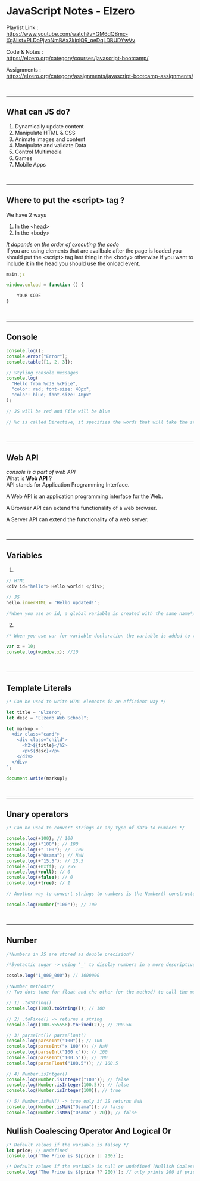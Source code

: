 # JavaScript Notes - Elzero

Playlist Link : </br>
<https://www.youtube.com/watch?v=GM6dQBmc-Xg&list=PLDoPjvoNmBAx3kiplQR_oeDqLDBUDYwVv>

Code & Notes : </br>
<https://elzero.org/category/courses/javascript-bootcamp/>

Assignments : </br>
<https://elzero.org/category/assignments/javascript-bootcamp-assignments/>

</br>

---

## What can JS do?

1. Dynamically update content
2. Manipulate HTML & CSS
3. Animate images and content
4. Manipulate and validate Data
5. Control Multimedia
6. Games
7. Mobile Apps

</br>

---

## Where to put the \<script> tag ?

We have 2 ways </br>

1. In the \<head>
2. In the \<body>
   </br>

_It dapends on the order of executing the code_
</br>
If you are using elements that are availbale after the page is loaded you should put the \<script> tag last thing in the \<body> otherwise if you want to include it in the head you should use the onload event.
</br>

```javascript
main.js

window.onload = function () {

    YOUR CODE
}

```

</br>

---

## Console

```javascript
console.log();
console.error("Error");
console.table([1, 2, 3]);

// Styling console messages
console.log(
  "Hello from %cJS %cFiLe",
  "color: red; font-size: 40px",
  "color: blue; font-size: 40px"
);

// JS will be red and File will be blue

// %c is called Directive, it specifies the words that will take the style
```

</br>

---

## Web API

_console is a part of web API_
</br>
What is **Web API** ?
</br>
API stands for Application Programming Interface.

A Web API is an application programming interface for the Web.

A Browser API can extend the functionality of a web browser.

A Server API can extend the functionality of a web server.

</br>

---

## Variables

1.

```js
// HTML
<div id="hello"> Hello world! </div>;

// JS
hello.innerHTML = "Hello updated!";

/*When you use an id, a global variable is created with the same name*/
```

2.

```js
/* When you use var for variable declaration the variable is added to the window object => Causes variable scope drama */

var x = 10;
console.log(window.x); //10
```

</br>

---

## Template Literals

```js
/* Can be used to write HTML elements in an efficient way */

let title = "Elzero";
let desc = "Elzero Web School";

let markup = `
  <div class="card">
    <div class="child">
      <h2>${title}</h2>
      <p>${desc}</p>
    </div>
  </div>
`;

document.write(markup);
```

</br>

---

## Unary operators

```js
/* Can be used to convert strings or any type of data to numbers */

console.log(+100); // 100
console.log(+"100"); // 100
console.log(+"-100"); // -100
console.log(+"Osama"); // NaN
console.log(+"15.5"); // 15.5
console.log(+0xff); // 255
console.log(+null); // 0
console.log(+false); // 0
console.log(+true); // 1

// Another way to convert strings to numbers is the Number() constructor

console.log(Number("100")); // 100
```

</br>

---

## Number

```js
/*Numbers in JS are stored as double precision*/

/*Syntactic sugar -> using '_' to display numbers in a more descriptive way for the developers*/

cosole.log("1_000_000"); // 1000000

/*Number methods*/
// Two dots (one for float and the other for the method) to call the method or paranthesis

// 1) .toString()
console.log((100).toString()); // 100

// 2) .toFixed() -> returns a string
console.log((100.555556).toFixed(2)); // 100.56

// 3) parseInt()/ parseFloat()
console.log(parseInt("100")); // 100
console.log(parseInt("x 100")); // NaN
console.log(parseInt("100 x")); // 100
console.log(parseInt("100.5")); // 100
console.log(parseFloat("100.5")); // 100.5

// 4) Number.isIntger()
console.log(Number.isInteger("100")); // false
console.log(Number.isInteger(100.5)); // false
console.log(Number.isInteger(100)); // true

// 5) Number.isNaN() -> true only if JS returns NaN
console.log(Number.isNaN("Osama")); // false
console.log(Number.isNaN("Osama" / 20)); // false
```

## Nullish Coalescing Operator And Logical Or

```js
/* Default values if the variable is falsey */
let price; // undefined
console.log(`The Price is ${price || 200}`);

/* Default values if the variable is null or undefined (Nullish Coalescing)*/
console.log(`The Price is ${price ?? 200}`); // only prints 200 if price is undefined or null
```
